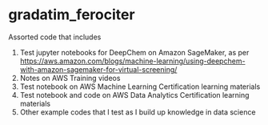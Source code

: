 # gradatim_ferociter
Assorted code that includes
1. Test jupyter notebooks for DeepChem on Amazon SageMaker, as per https://aws.amazon.com/blogs/machine-learning/using-deepchem-with-amazon-sagemaker-for-virtual-screening/
2. Notes on AWS Training videos
3. Test notebook on AWS Machine Learning Certification learning materials
4. Test notebook and code on AWS Data Analytics Certification learning materials
5. Other example codes that I test as I build up knowledge in data science
